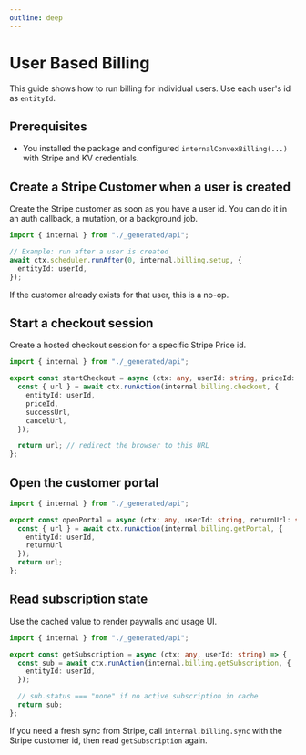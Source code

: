 ```yaml
---
outline: deep
---
```


# User Based Billing

This guide shows how to run billing for individual users. Use each user's id as
`entityId`.

## Prerequisites

- You installed the package and configured `internalConvexBilling(...)` with
  Stripe and KV credentials.

## Create a Stripe Customer when a user is created

Create the Stripe customer as soon as you have a user id. You can do it in an
auth callback, a mutation, or a background job.

```ts
import { internal } from "./_generated/api";

// Example: run after a user is created
await ctx.scheduler.runAfter(0, internal.billing.setup, {
  entityId: userId,
});
```

If the customer already exists for that user, this is a no-op.

## Start a checkout session

Create a hosted checkout session for a specific Stripe Price id.

```ts
import { internal } from "./_generated/api";

export const startCheckout = async (ctx: any, userId: string, priceId: string, successUrl: string, cancelUrl: string) => {
  const { url } = await ctx.runAction(internal.billing.checkout, {
    entityId: userId,
    priceId,
    successUrl,
    cancelUrl,
  });

  return url; // redirect the browser to this URL
};
```

## Open the customer portal

```ts
import { internal } from "./_generated/api";

export const openPortal = async (ctx: any, userId: string, returnUrl: string) => {
  const { url } = await ctx.runAction(internal.billing.getPortal, {
    entityId: userId,
    returnUrl
  });
  return url;
};
```

## Read subscription state

Use the cached value to render paywalls and usage UI.

```ts
import { internal } from "./_generated/api";

export const getSubscription = async (ctx: any, userId: string) => {
  const sub = await ctx.runAction(internal.billing.getSubscription, {
    entityId: userId,
  });

  // sub.status === "none" if no active subscription in cache
  return sub;
};
```

If you need a fresh sync from Stripe, call `internal.billing.sync` with the
Stripe customer id, then read `getSubscription` again.
